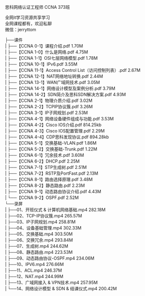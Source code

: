 思科网络认证工程师 CCNA 373班

全网it学习资源共享学习<br>全网课程都有，欢迎私聊<br>微信：jerryttom<br>

├──课件<br> | ├──【CCNA 0-1】课程介绍.pdf 1.70M<br> | ├──【CCNA 1-0】什么是网络.pdf 4.75M<br> | ├──【CCNA 1-1】OSI七层网络模型.pdf 1.78M<br> | ├──【CCNA 10-1】IPv6.pdf 3.55M<br> | ├──【CCNA 11-1】Access Control List（访问控制列表）.pdf 2.67M<br> | ├──【CCNA 12-1】NAT网络地址转换.pdf 2.44M<br> | ├──【CCNA 13-1】WAN广域网技术.pdf 3.05M<br> | ├──【CCNA 14-1】网络设计模型及案例分析.pdf 3.79M<br> | ├──【CCNA 14-2】SDN简介及思科SDN解决方案.pdf 4.93M<br> | ├──【CCNA 2-1】物理介质介绍.pdf 3.02M<br> | ├──【CCNA 2-2】TCPIP协议簇.pdf 3.26M<br> | ├──【CCNA 3-1】IP子网规划.pdf 2.53M<br> | ├──【CCNA 4-1】网络设备硬件组成与功能.pdf 3.53M<br> | ├──【CCNA 4-2】Cisco IOS介绍.pdf 814.25kb<br> | ├──【CCNA 4-3】Cisco IOS配置管理.pdf 2.29M<br> | ├──【CCNA 4-4】CDP思科发现协议.pdf 894.28kb<br> | ├──【CCNA 5-1】交换基础-VLAN.pdf 1.86M<br> | ├──【CCNA 5-2】交换基础-Trunk.pdf 1.22M<br> | ├──【CCNA 6-1】冗余技术.pdf 3.60M<br> | ├──【CCNA 6-2】DHCP.pdf 2.25M<br> | ├──【CCNA 7-1】STP生成树.pdf 2.51M<br> | ├──【CCNA 7-2】RSTP及PortFast.pdf 2.13M<br> | ├──【CCNA 8-1】路由选择原理.pdf 3.48M<br> | ├──【CCNA 8-2】静态路由.pdf 2.23M<br> | ├──【CCNA 9-1】动态路由协议介绍.pdf 4.43M<br> | └──【CCNA 9-2】OSPF.pdf 2.52M<br> └──录屏<br> | ├──01、开班仪式 &amp; 计算机网络基础.mp4 282.18M<br> | ├──02、TCP-IP协议簇.mp4 265.57M<br> | ├──03、IP子网规划.mp4 258.81M<br> | ├──04、设备基础管理.mp4 302.33M<br> | ├──05、交换基础.mp4 303.50M<br> | ├──06、交换冗余.mp4 293.84M<br> | ├──07、生成树.mp4 244.62M<br> | ├──08、静态路由.mp4 223.53M<br> | ├──09、动态路由协议-OSPF.mp4 234.06M<br> | ├──10、IPV6.mp4 276.66M<br> | ├──11、ACL.mp4 246.37M<br> | ├──12、NAT.mp4 244.99M<br> | ├──13、广域网接入 &amp; VPN技术.mp4 257.95M<br> | └──14、网络设计模型 &amp; SDN &amp; 结课仪式.mp4 200.42M